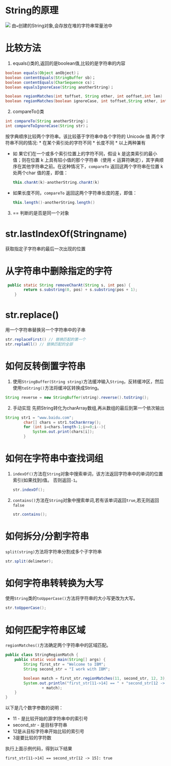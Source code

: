 # String的原理
![](https://gitee.com/krislin_zhao/IMGcloud/raw/master/img/20200622132704.png)
由`=`创建的String对象,会存放在堆的字符串常量池中

# 比较方法
1. equals()类的,返回的是boolean值,比较的是字符串的内容
~~~java
boolean equals(Object anObject)；
boolean contentEquals(StringBuffer sb)；
boolean contentEquals(CharSequence cs)；
boolean equalsIgnoreCase(String anotherString)；
~~~
~~~java
boolean regionMatches(int toffset, String other, int ooffset,int len)  //局部匹配
boolean regionMatches(boolean ignoreCase, int toffset,String other, int ooffset, int len)   //局部匹配
~~~

2. compareTo()类
~~~java
int compareTo(String anotherString)；
int compareToIgnoreCase(String str)；
~~~
按字典顺序比较两个字符串。该比较基于字符串中各个字符的 Unicode 值
两个字符串不同的情况:
          * 在某个索引处的字符不同
          *  长度不同
          *  以上两种兼有
* 如 果它们在一个或多个索引位置上的字符不同，假设 k 是这类索引的最小值；则在位置 k 上具有较小值的那个字符串（使用 < 运算符确定），其字典顺序在其他字符串之前。在这种情况下，`compareTo` 返回这两个字符串在位置 k 处两个char 值的差，即值：
    ~~~java
    this.charAt(k)-anotherString.charAt(k)
    ~~~
* 如果长度不同，`compareTo` 返回这两个字符串长度的差，即值：
    ~~~java
    this.length()-anotherString.length()
    ~~~

3. ==
判断的是否是同一个对象

# str.lastIndexOf(Stringname)
获取指定子字符串的最后一次出现的位置

# 从字符串中删除指定的字符
~~~java
 public static String removeCharAt(String s, int pos) {
        return s.substring(0, pos) + s.substring(pos + 1);
    }
~~~

# str.replace()
用一个字符串替换另一个字符串中的子串
~~~java
str.replaceFirst() // 替换匹配的第一个
str.replaAll() // 替换匹配的全部
~~~

# 如何反转倒置字符串
1. 使用`StringBuffer(String string)`方法缓冲输入`String`，反转缓冲区，然后使用`toString()`方法将缓冲区转换成String。
~~~java
String reverse = new StringBuffer(string).reverse().toString();
~~~
2. 手动实现 先把String转化为charArray数组,再从数组的最后到第一个依次输出
~~~java
String str1 = "www.baidu.com";
        char[] chars = str1.toCharArray();
        for (int i=chars.length-1;i>=0;i--){
            System.out.print(chars[i]);
        }
~~~

# 如何在字符串中查找词组
1. `indexOf()`方法在`String`对象中搜索单词，该方法返回字符串中的单词的位置索引(如果找到)值。 否则返回`-1`。
    ~~~java
    str.indexOf();
    ~~~
2. `contains()`方法在`String`对象中搜索单词,若有该单词返回`true`,若无则返回`false`
    ~~~java
    str.contains();
    ~~~

# 如何拆分/分割字符串
`split(string)`方法将字符串分割成多个子字符串
~~~java
str.split(delimeter);
~~~

# 如何字符串转转换为大写
使用`String`类的`toUpperCase()`方法将字符串的大小写更改为大写。
~~~java
str.toUpperCase();
~~~

# 如何匹配字符串区域
`regionMatches()`方法确定两个字符串中的区域匹配。
~~~java
public class StringRegionMatch {
    public static void main(String[] args) {
        String first_str = "Welcome to IBM";
        String second_str = "I work with IBM";

        boolean match = first_str.regionMatches(11, second_str, 12, 3);
        System.out.println("first_str[11->14] == " + "second_str[12 -> 15]: "
                + match);
    }
}
~~~
以下是几个数字参数的说明：
 * 11 - 是比较开始的源字符串中的索引号
 * second_str - 是目标字符串
 * 12是从目标字符串开始比较的索引号
 * 3是要比较的字符数

执行上面示例代码，得到以下结果 
~~~shell
first_str[11->14] == second_str[12 -> 15]: true
~~~